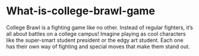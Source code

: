 # What-is-college-brawl-game
College Brawl is a fighting game like no other. Instead of regular fighters, it’s all about battles on a college campus! Imagine playing as cool characters like the super-smart student president or the edgy art student. Each one has their own way of fighting and special moves that make them stand out. 
